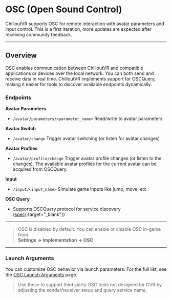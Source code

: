 # OSC (Open Sound Control)

ChilloutVR supports OSC for remote interaction with avatar parameters and input control. This is a first iteration, more updates are expected after receiving community feedback.

---

## Overview

OSC enables communication between ChilloutVR and compatible applications or devices over the local network. You can both send
and receive data in real time. ChilloutVR implements support for OSCQuery, making it easier for tools to discover
available endpoints dynamically.

### Endpoints

**Avatar Parameters**

- `/avatar/parameters/<parameter_name>` Read/write to avatar parameters

**Avatar Switch**

- `/avatar/change` Trigger avatar switching (or listen for avatar changes)

**Avatar Profiles**

- `/avatar/profile/change` Trigger avatar profile changes (or listen to the changes). The available avatar profiles for
  the current avatar can be acquired from OSCQuery.

**Input**

- `/input/<input_name>` Simulate game inputs like jump, move, etc.

**OSC Query**

- Supports OSCQuery protocol for service discovery ([spec](https://github.com/Vidvox/OSCQueryProposal){:target="_blank"})

---
> 
> OSC is disabled by default. You can enable or disable OSC in-game from  
**Settings → Implementation → OSC**

---

### Launch Arguments

You can customize OSC behavior via launch parameters. For the full list, see
the [OSC Launch Arguments](launch-arguments.md#osc) page.

> Use these to support third-party OSC tools not designed for CVR by adjusting the sender/receiver setup and query
> service name.
